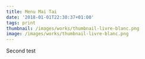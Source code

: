 ```yaml
---
title: Menu Mai Tai
date: '2018-01-01T22:30:37+01:00'
tags: print
thumbnail: /images/works/thumbnail-livre-blanc.png
image: /images/works/thumbnail-livre-blanc.png
---
```

Second test
